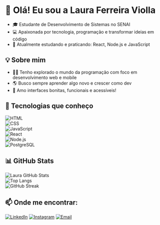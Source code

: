 # 👋 Olá! Eu sou a Laura Ferreira Violla

- 🎓 Estudante de Desenvolvimento de Sistemas no SENAI  
- 💻 Apaixonada por tecnologia, programação e transformar ideias em código  
- 🌱 Atualmente estudando e praticando: React, Node.js e JavaScript

## 💡 Sobre mim

- 👩‍💻 Tenho explorado o mundo da programação com foco em desenvolvimento web e mobile
- 🌎 Busco sempre aprender algo novo e crescer como dev
- 🎨 Amo interfaces bonitas, funcionais e acessíveis!

## 🚀 Tecnologias que conheço

![HTML](https://img.shields.io/badge/HTML-E34F26?style=for-the-badge&logo=html5&logoColor=white)  
![CSS](https://img.shields.io/badge/CSS-1572B6?style=for-the-badge&logo=css3&logoColor=white)  
![JavaScript](https://img.shields.io/badge/JavaScript-F7DF1E?style=for-the-badge&logo=javascript&logoColor=black)  
![React](https://img.shields.io/badge/React-61DAFB?style=for-the-badge&logo=react&logoColor=black)  
![Node.js](https://img.shields.io/badge/Node.js-339933?style=for-the-badge&logo=nodedotjs&logoColor=white)  
![PostgreSQL](https://img.shields.io/badge/PostgreSQL-336791?style=for-the-badge&logo=postgresql&logoColor=white)

## 📊 GitHub Stats

![Laura GitHub Stats](https://github-readme-stats.vercel.app/api?username=imlaurinhaaa&show_icons=true&theme=radical&include_all_commits=true&count_private=true)  
![Top Langs](https://github-readme-stats.vercel.app/api/top-langs/?username=imlaurinhaaa&layout=compact&theme=radical&langs_count=6)  
![GitHub Streak](https://streak-stats.demolab.com?user=imlaurinhaaa&theme=radical&hide_border=true)

## 📫 Onde me encontrar:
[![LinkedIn](https://img.shields.io/badge/LinkedIn-Laura_Ferreira_Violla-blue?style=for-the-badge&logo=linkedin)](https://www.linkedin.com/in/laura-ferreira-violla-a526b12b1/)
[![Instagram](https://img.shields.io/badge/@imlaurinhaaa-E4405F?style=for-the-badge&logo=instagram&logoColor=white)](https://instagram.com/imlaurinhaaa)
[![Email](https://img.shields.io/badge/E--mail-lferreiraviolla@gmail.com-red?style=for-the-badge&logo=gmail&logoColor=white)](mailto:lferreiraviolla@gmail.com)
